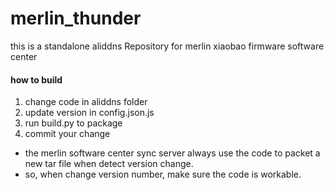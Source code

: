 # merlin_thunder
this is a standalone aliddns Repository for merlin xiaobao firmware software center

#### how to build

1. change code in aliddns folder
2. update version in config.json.js
3. run build.py to package
4. commit your change

* the merlin software center sync server always use the code to packet a new tar file when detect version change.
* so, when change version number, make sure the code is workable.


